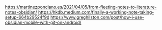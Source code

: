 

https://martinezponciano.es/2021/04/05/from-fleeting-notes-to-literature-notes-obsidian/
https://hkdb.medium.com/finally-a-working-note-taking-setup-664b29524f9d
https://www.greghilston.com/post/how-i-use-obsidian-mobile-with-git-on-android/